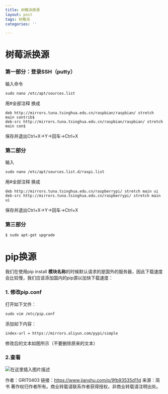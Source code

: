```yaml
---
title: 树莓派换源
layout: post
tags: 树莓派
categories: ''

---
```


# 树莓派换源

### **第一部分：登录SSH（putty）**

 输入命令



```linux
sudo nano /etc/apt/sources.list
```

用#全部注释
 换成



```linux
deb http://mirrors.tuna.tsinghua.edu.cn/raspbian/raspbian/ stretch main contrib$
deb-src http://mirrors.tuna.tsinghua.edu.cn/raspbian/raspbian/ stretch main con$
```

保存并退出Ctrl+X→Y→回车→Ctrl+X

### **第二部分**

 输入



```linux
sudo nano /etc/apt/sources.list.d/raspi.list
```

用#全部注释
 换成



```linux
deb http://mirrors.tuna.tsinghua.edu.cn/raspberrypi/ stretch main ui
deb-src http://mirrors.tuna.tsinghua.edu.cn/raspberrypi/ stretch main ui
```

保存并退出Ctrl+X→Y→回车→Ctrl+X

### **第三部分**



```linux
$ sudo apt-get upgrade
```



# pip换源

我们在使用pip install **模块名称**的时候默认请求的是国外的服务器，因此下载速度会比较慢，我们应该添加国内的pip源以加快下载速度：

### 1. 修改pip.conf

打开如下文件：

```
sudo vim /etc/pip.conf
```

添加如下内容：

```
index-url = https://mirrors.aliyun.com/pypi/simple
```

修改后的文本如图所示（不要删除原来的文本）

### 2.查看

![在这里插入图片描述](https://img-blog.csdnimg.cn/20190407122011542.png?x-oss-process=image/watermark,type_ZmFuZ3poZW5naGVpdGk,shadow_10,text_aHR0cHM6Ly9ibG9nLmNzZG4ubmV0L0Nsb3VkXzEyMzRfNTY3OA==,size_16,color_FFFFFF,t_70)

作者：GRIT0403
链接：https://www.jianshu.com/p/9fb93535d11d
来源：简书
著作权归作者所有。商业转载请联系作者获得授权，非商业转载请注明出处。